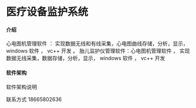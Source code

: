 # 医疗设备监护系统

#### 介绍
心电图机管理软件 ： 实现数据无线和有线采集，心电图曲线存储，分析，显示，    windows  软件 ， vc++  开发  。
胎儿监护仪管理软件：心电图机管理软件 ，  实现数据无线采集，数据存储，分析，显示，    windows  软件 ， vc++  开发  

#### 软件架构
软件架构说明


联系方式 18665802636